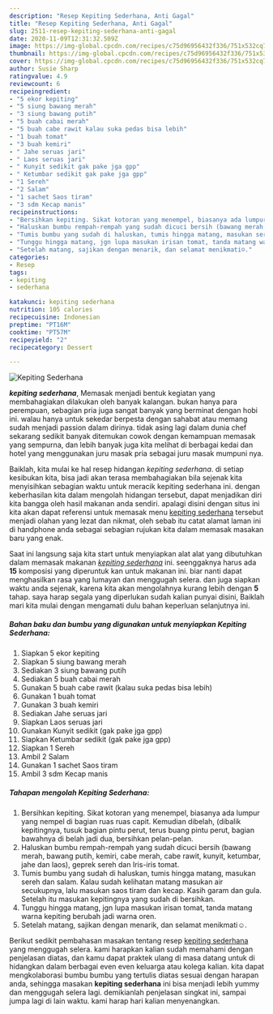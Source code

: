 ```yaml
---
description: "Resep Kepiting Sederhana, Anti Gagal"
title: "Resep Kepiting Sederhana, Anti Gagal"
slug: 2511-resep-kepiting-sederhana-anti-gagal
date: 2020-11-09T12:31:32.509Z
image: https://img-global.cpcdn.com/recipes/c75d96956432f336/751x532cq70/kepiting-sederhana-foto-resep-utama.jpg
thumbnail: https://img-global.cpcdn.com/recipes/c75d96956432f336/751x532cq70/kepiting-sederhana-foto-resep-utama.jpg
cover: https://img-global.cpcdn.com/recipes/c75d96956432f336/751x532cq70/kepiting-sederhana-foto-resep-utama.jpg
author: Susie Sharp
ratingvalue: 4.9
reviewcount: 6
recipeingredient:
- "5 ekor kepiting"
- "5 siung bawang merah"
- "3 siung bawang putih"
- "5 buah cabai merah"
- "5 buah cabe rawit kalau suka pedas bisa lebih"
- "1 buah tomat"
- "3 buah kemiri"
- " Jahe seruas jari"
- " Laos seruas jari"
- " Kunyit sedikit gak pake jga gpp"
- " Ketumbar sedikit gak pake jga gpp"
- "1 Sereh"
- "2 Salam"
- "1 sachet Saos tiram"
- "3 sdm Kecap manis"
recipeinstructions:
- "Bersihkan kepiting. Sikat kotoran yang menempel, biasanya ada lumpur yang nempel di bagian ruas ruas capit. Kemudian dibelah, (dibalik kepitingnya, tusuk bagian pintu perut, terus buang pintu perut, bagian bawahnya di belah jadi dua, bersihkan pelan-pelan."
- "Haluskan bumbu rempah-rempah yang sudah dicuci bersih (bawang merah, bawang putih, kemiri, cabe merah, cabe rawit, kunyit, ketumbar, jahe dan laos), geprek sereh dan Iris-iris tomat."
- "Tumis bumbu yang sudah di haluskan, tumis hingga matang, masukan sereh dan salam. Kalau sudah kelihatan matang masukan air secukupnya, lalu masukan saos tiram dan kecap. Kasih garam dan gula. Setelah itu masukan kepitingnya yang sudah di bersihkan."
- "Tunggu hingga matang, jgn lupa masukan irisan tomat, tanda matang warna kepiting berubah jadi warna oren."
- "Setelah matang, sajikan dengan menarik, dan selamat menikmati☺."
categories:
- Resep
tags:
- kepiting
- sederhana

katakunci: kepiting sederhana 
nutrition: 105 calories
recipecuisine: Indonesian
preptime: "PT16M"
cooktime: "PT57M"
recipeyield: "2"
recipecategory: Dessert

---
```



![Kepiting Sederhana](https://img-global.cpcdn.com/recipes/c75d96956432f336/751x532cq70/kepiting-sederhana-foto-resep-utama.jpg)

<b><i>kepiting sederhana</i></b>, Memasak menjadi bentuk kegiatan yang membahagiakan dilakukan oleh banyak kalangan. bukan hanya para perempuan, sebagian pria juga sangat banyak yang berminat dengan hobi ini. walau hanya untuk sekedar berpesta dengan sahabat atau memang sudah menjadi passion dalam dirinya. tidak asing lagi dalam dunia chef sekarang sedikit banyak ditemukan cowok dengan kemampuan memasak yang sempurna, dan lebih banyak juga kita melihat di berbagai kedai dan hotel yang menggunakan juru masak pria sebagai juru masak mumpuni nya.

Baiklah, kita mulai ke hal resep hidangan <i>kepiting sederhana</i>. di setiap kesibukan kita, bisa jadi akan terasa membahagiakan bila sejenak kita menyisihkan sebagian waktu untuk meracik kepiting sederhana ini. dengan keberhasilan kita dalam mengolah hidangan tersebut, dapat menjadikan diri kita bangga oleh hasil makanan anda sendiri. apalagi disini dengan situs ini kita akan dapat referensi untuk memasak menu <u>kepiting sederhana</u> tersebut menjadi olahan yang lezat dan nikmat, oleh sebab itu catat alamat laman ini di handphone anda sebagai sebagian rujukan kita dalam memasak masakan baru yang enak.




Saat ini langsung saja kita start untuk menyiapkan alat alat yang dibutuhkan dalam memasak makanan <u><i>kepiting sederhana</i></u> ini. seenggaknya harus ada <b>15</b> komposisi yang diperuntuk kan untuk makanan ini. biar nanti dapat menghasilkan rasa yang lumayan dan menggugah selera. dan juga siapkan waktu anda sejenak, karena kita akan mengolahnya kurang lebih dengan <b>5</b> tahap. saya harap segala yang diperlukan sudah kalian punyai disini, Baiklah mari kita mulai dengan mengamati dulu bahan keperluan selanjutnya ini.

<!--inarticleads1-->

##### Bahan baku dan bumbu yang digunakan untuk menyiapkan Kepiting Sederhana:

1. Siapkan 5 ekor kepiting
1. Siapkan 5 siung bawang merah
1. Sediakan 3 siung bawang putih
1. Sediakan 5 buah cabai merah
1. Gunakan 5 buah cabe rawit (kalau suka pedas bisa lebih)
1. Gunakan 1 buah tomat
1. Gunakan 3 buah kemiri
1. Sediakan  Jahe seruas jari
1. Siapkan  Laos seruas jari
1. Gunakan  Kunyit sedikit (gak pake jga gpp)
1. Siapkan  Ketumbar sedikit (gak pake jga gpp)
1. Siapkan 1 Sereh
1. Ambil 2 Salam
1. Gunakan 1 sachet Saos tiram
1. Ambil 3 sdm Kecap manis




<!--inarticleads2-->

##### Tahapan mengolah Kepiting Sederhana:

1. Bersihkan kepiting. Sikat kotoran yang menempel, biasanya ada lumpur yang nempel di bagian ruas ruas capit. Kemudian dibelah, (dibalik kepitingnya, tusuk bagian pintu perut, terus buang pintu perut, bagian bawahnya di belah jadi dua, bersihkan pelan-pelan.
1. Haluskan bumbu rempah-rempah yang sudah dicuci bersih (bawang merah, bawang putih, kemiri, cabe merah, cabe rawit, kunyit, ketumbar, jahe dan laos), geprek sereh dan Iris-iris tomat.
1. Tumis bumbu yang sudah di haluskan, tumis hingga matang, masukan sereh dan salam. Kalau sudah kelihatan matang masukan air secukupnya, lalu masukan saos tiram dan kecap. Kasih garam dan gula. Setelah itu masukan kepitingnya yang sudah di bersihkan.
1. Tunggu hingga matang, jgn lupa masukan irisan tomat, tanda matang warna kepiting berubah jadi warna oren.
1. Setelah matang, sajikan dengan menarik, dan selamat menikmati☺.




Berikut sedikit pembahasan masakan tentang resep <u>kepiting sederhana</u> yang menggugah selera. kami harapkan kalian sudah memahami dengan penjelasan diatas, dan kamu dapat praktek ulang di masa datang untuk di hidangkan dalam berbagai even even keluarga atau kolega kalian. kita dapat mengkolaborasi bumbu bumbu yang tertulis diatas sesuai dengan harapan anda, sehingga masakan <b>kepiting sederhana</b> ini bisa menjadi lebih yummy dan menggugah selera lagi. demikianlah penjelasan singkat ini, sampai jumpa lagi di lain waktu. kami harap hari kalian menyenangkan.
